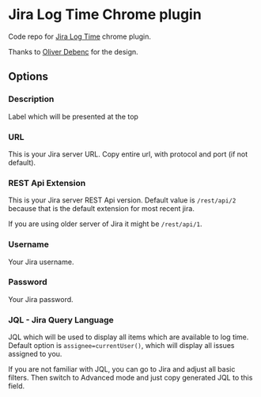 # Jira Log Time Chrome plugin

Code repo for [Jira Log Time](https://chrome.google.com/webstore/detail/jira-log-time/peboekgeiffcaddndeonkmkledekeegl?authuser=1) chrome plugin.

Thanks to [Oliver Debenc](https://www.linkedin.com/in/oliver-debenc-01821770) for the design.

## Options

### Description

Label which will be presented at the top

### URL 

This is your Jira server URL. Copy entire url, with protocol and port (if not default).

### REST Api Extension

This is your Jira server REST Api version. Default value is `/rest/api/2` because that is the default extension for most recent jira. 

If you are using older server of Jira it might be `/rest/api/1`.

### Username

Your Jira username.

### Password

Your Jira password.

### JQL - Jira Query Language

JQL which will be used to display all items which are available to log time. 
Default option is `assignee=currentUser()`, which will display all issues assigned to you. 

If you are not familiar with JQL, you can go to Jira and adjust all basic filters. Then switch to Advanced mode and just copy generated JQL to this field.
